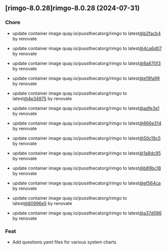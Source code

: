 

## [rimgo-8.0.28]rimgo-8.0.28 (2024-07-31)

### Chore



- update container image quay.io/pussthecatorg/rimgo to latest[@b2facb4](https://github.com/b2facb4) by renovate

- update container image quay.io/pussthecatorg/rimgo to latest[@4ca6d07](https://github.com/4ca6d07) by renovate

- update container image quay.io/pussthecatorg/rimgo to latest[@8a670f3](https://github.com/8a670f3) by renovate

- update container image quay.io/pussthecatorg/rimgo to latest[@e19fa99](https://github.com/e19fa99) by renovate

- update container image quay.io/pussthecatorg/rimgo to latest[@4e34975](https://github.com/4e34975) by renovate

- update container image quay.io/pussthecatorg/rimgo to latest[@adfe3e1](https://github.com/adfe3e1) by renovate

- update container image quay.io/pussthecatorg/rimgo to latest[@666e314](https://github.com/666e314) by renovate

- update container image quay.io/pussthecatorg/rimgo to latest[@50c19c5](https://github.com/50c19c5) by renovate

- update container image quay.io/pussthecatorg/rimgo to latest[@1a8dc95](https://github.com/1a8dc95) by renovate

- update container image quay.io/pussthecatorg/rimgo to latest[@b89bc18](https://github.com/b89bc18) by renovate

- update container image quay.io/pussthecatorg/rimgo to latest[@ef564ca](https://github.com/ef564ca) by renovate

- update container image quay.io/pussthecatorg/rimgo to latest[@80996e5](https://github.com/80996e5) by renovate

- update container image quay.io/pussthecatorg/rimgo to latest[@a37d086](https://github.com/a37d086) by renovate

### Feat



- Add questions.yaml files for various system charts